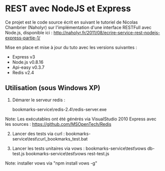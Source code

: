  # REST avec NodeJS et Express

 Ce projet est le code source écrit en suivant le tutoriel de Nicolas Chambrier (Naholyr) sur l'implémentation d'une interface RESTFull avec Node.js, disponible ici : http://naholyr.fr/2011/08/ecrire-service-rest-nodejs-express-partie-1/

 Mise en place et mise à jour du tuto avec les versions suivantes :
 * Express v3
 * Node.js v0.8.16
 * Api-easy v0.3.7
 * Redis v2.4

## Utilisation (sous Windows XP)

1. Démarer le serveur redis :

	bookmarks-service\redis-2.4\redis-server.exe

Note: Les exécutables ont été générés via VisualStudio 2010 Express avec les sources :
	https://github.com/MSOpenTech/Redis

2. Lancer des tests via curl :
	bookmarks-service\test\curl_bookmarks_test.bat

3. Lancer les tests unitaires via vows :
	bookmarks-service\test\vows db-test.js
	bookmarks-service\test\vows rest-test.js

Note: installer vows via "npm install vows -g"